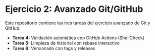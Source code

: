# Ejercicio 2: Avanzado Git/GitHub

Este repositorio contiene las tres tareas del ejercicio avanzado de Git y GitHub:

- **Tarea 4:** Validación automática con GitHub Actions (ShellCheck)
- **Tarea 5:** Limpieza de historial con rebase interactivo
- **Tarea 6:** Versionado con tags y releases
